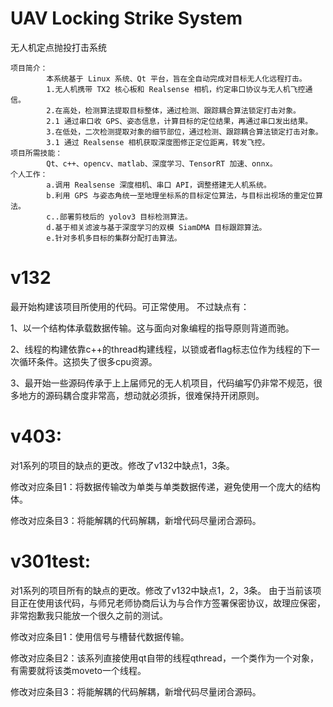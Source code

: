# UAV Locking Strike System
无人机定点抛投打击系统

```
项目简介：
        本系统基于 Linux 系统、Qt 平台，旨在全自动完成对目标无人化远程打击。
        1.无人机携带 TX2 核心板和 Realsense 相机，约定串口协议与无人机飞控通信。
        2.在高处，检测算法提取目标整体，通过检测、跟踪耦合算法锁定打击对象。
        2.1 通过串口收 GPS、姿态信息，计算目标的定位结果，再通过串口发出结果。
        3.在低处，二次检测提取对象的细节部位，通过检测、跟踪耦合算法锁定打击对象。
        3.1 通过 Realsense 相机获取深度图修正定位距离，转发飞控。
项目所需技能：
        Qt、c++、opencv、matlab、深度学习、TensorRT 加速、onnx。
个人工作：
        a.调用 Realsense 深度相机、串口 API，调整搭建无人机系统。
        b.利用 GPS 与姿态角统一至地理坐标系的目标定位算法，与目标出视场的重定位算法。
        c..部署剪枝后的 yolov3 目标检测算法。
        d.基于相关滤波与基于深度学习的双模 SiamDMA 目标跟踪算法。
        e.针对多机多目标的集群分配打击算法。
```

# v132
最开始构建该项目所使用的代码。可正常使用。
不过缺点有：

1、以一个结构体承载数据传输。这与面向对象编程的指导原则背道而驰。

2、线程的构建依靠c++的thread构建线程，以锁或者flag标志位作为线程的下一次循环条件。这损失了很多cpu资源。

3、最开始一些源码传承于上上届师兄的无人机项目，代码编写仍非常不规范，很多地方的源码耦合度非常高，想动就必须拆，很难保持开闭原则。

# v403:
对1系列的项目的缺点的更改。修改了v132中缺点1，3条。

修改对应条目1：将数据传输改为单类与单类数据传递，避免使用一个庞大的结构体。

修改对应条目3：将能解耦的代码解耦，新增代码尽量闭合源码。

# v301test:

对1系列的项目所有的缺点的更改。修改了v132中缺点1，2，3条。 由于当前该项目正在使用该代码，与师兄老师协商后认为与合作方签署保密协议，故理应保密，非常抱歉我只能放一个很久之前的测试。

修改对应条目1：使用信号与槽替代数据传输。

修改对应条目2：该系列直接使用qt自带的线程qthread，一个类作为一个对象，有需要就将该类moveto一个线程。

修改对应条目3：将能解耦的代码解耦，新增代码尽量闭合源码。
